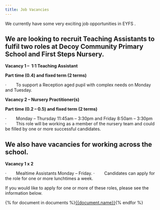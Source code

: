 ```yaml
---
title: Job Vacancies
---
```

We currently have some very exciting job opportunities in EYFS .

## We are looking to recruit Teaching Assistants to fulfil two roles at Decoy Community Primary School and First Steps Nursery.

**Vacancy 1 –  1:1 Teaching Assistant**

**Part time (0.4) and fixed term (2 terms)**

<!--\\[if !supportLists]-->·        <!--\\[endif]-->To support a Reception aged pupil with complex needs on Monday and Tuesday.

**Vacancy 2 – Nursery Practitioner(s)**

**Part time (0.2 – 0.5) and fixed term (2 terms)**

<!--\\[if !supportLists]-->·        <!--\\[endif]-->Monday – Thursday 11:45am – 3:30pm and Friday 8:50am – 3:30pm

<!--\\[if !supportLists]-->·        <!--\\[endif]-->This role will be working as a member of the nursery team and could be filled by one or more successful candidates.

## We also have vacancies for working across the school.

**Vacancy 1 x 2**

<!--\\[if !supportLists]-->·        <!--\\[endif]-->Mealtime Assistants Monday – Friday.

<!--\\[if !supportLists]-->·        <!--\\[endif]-->Candidates can apply for the role for one or more lunchtimes a week.

If you would like to apply for one or more of these roles, please see the information below.

<!--EndFragment-->

<div class="content-grid">
{% for document in documents %}<a href="{{document.path}}">{{document.name}}</a>{% endfor %}
</div>